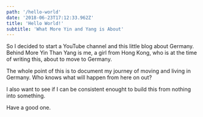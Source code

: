 ```yaml
---
path: '/hello-world'
date: '2018-06-23T17:12:33.962Z'
title: 'Hello World!' 
subtitle: 'What More Yin and Yang is About'
---
```


So I decided to start a YouTube channel and this little blog about Germany. Behind More Yin Than Yang is me, a girl from Hong Kong, who is at the time of writing this, about to move to Germany. 

The whole point of this is to document my journey of moving and living in Germany. Who knows what will happen from here on out? 

I also want to see if I can be consistent enought to build this from nothing into something. 

Have a good one. 


